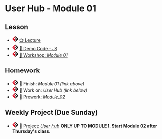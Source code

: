 # User Hub - Module 01

## Lesson
- ![FSA](/logo.png) [📺 Lecture](https://www.youtube.com/watch?v=xe_y7LLM4RA&list=PL9NTD5QQdssXTarkBujHENSDgUVBIoFX8&index=30&t=0s)
- ![FSA](/logo.png) [👾 Demo Code - JS](app.js)
- ![FSA](/logo.png) [🔬 Workshop: *Module 01*](https://learn.fullstackacademy.com/workshop/5e6d5109f762d1000459ffbd/content/5e6d5109f762d1000459ffc4/text)
<!-- - ![FSA](/logo.png) [👾 Solution: *Module 01*](https://learn.fullstackacademy.com/workshop/5e6d5109f762d1000459ffbd/content/5e6d5109f762d1000459ffca/text) -->

## Homework
- ![FSA](/logo.png) 🔬 Finish: *Module 01 (link above)*
- ![FSA](/logo.png) 🔬 Work on: *User Hub (link below)*
- ![FSA](/logo.png) [📖 Prework: *Module_02*](https://learn.fullstackacademy.com/workshop/5e70ced67876630004afcddd/content/5e70ced67876630004afcde3/text)

## Weekly Project (Due Sunday)
- ![FSA](/logo.png) [🔬 Project: *User Hub*](https://learn.fullstackacademy.com/workshop/5e6d4e18f762d1000459ff4d/content/5e6d4e18f762d1000459ff5b/text) __ONLY UP TO MODULE 1. Start Module 02 after Thursday's class.__
